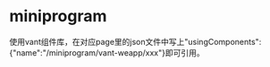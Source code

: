 # miniprogram
使用vant组件库，在对应page里的json文件中写上"usingComponents":{"name":"/miniprogram/vant-weapp/xxx"}即可引用。
